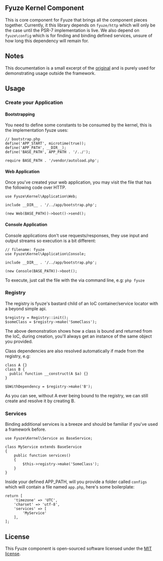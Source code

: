 ## Fyuze Kernel Component

This is core component for Fyuze that brings all the component pieces together. Currently, it this library
depends on `fyuze/http` which will only be the case until the PSR-7 implementation is live. We also depend on `fyuze\config`
which is for finding and binding defined services, unsure of how long this dependency will remain for.

## Notes

This documentation is a small excerpt of the [original]() and is purely used for demonstrating usage 
outside the framework.

## Usage

### Create your Application

#### Bootstrapping

You need to define some constants to be consumed by the kernel, this is the implementation fyuze uses:

    // bootstrap.php
    define('APP_START', microtime(true));
    define('APP_PATH', __DIR__);
    define('BASE_PATH', APP_PATH . '/../');
    
    require BASE_PATH . '/vendor/autoload.php';

#### Web Application

Once you've created your web application, you may visit the file that has the following code over HTTP.

    use Fyuze\Kernel\Application\Web;
    
    include __DIR__ . '/../app/bootstrap.php';
    
    (new Web(BASE_PATH))->boot()->send();

#### Console Application

Console applications don't use requests/responses, they use input and output streams so execution is a bit different:

    // filename: fyuze
    use Fyuze\Kernel\Application\Console;
    
    include __DIR__ . '/../app/bootstrap.php';
    
    (new Console(BASE_PATH))->boot();
    
To execute, just call the file with the via command line, e.g: `php fyuze`

### Registry

The registry is fyuze's bastard child of an IoC container/service locator with a beyond simple api.

    $registry = Registry::init();
    $someClass = $registry->make('SomeClass');
    
The above demonstration shows how a class is bound and returned from the IoC, during creation, you'll always get an instance of the same object you provided.
    
Class dependencies are also resolved automatically if made from the registry, e.g:

    class A {}
    class B { 
      public function __construct(A $a) {}
    }
 
    $bWithDependency = $registry->make('B');
    
As you can see, without A ever being bound to the registry, we can still create and resolve it by creating B.
    



### Services

Binding additional services is a breeze and should be familiar if you've used a framework before.

    use Fyuze\Kernel\Service as BaseService;
    
    class MyService extends BaseService 
    {
        public function services() 
        {
            $this->registry->make('SomeClass');
        }
    }
    
Inside your defined APP_PATH, will you provide a folder called `configs` which will contain a file named `app.php`, here's some boilerplate:

    return [
        'timezone' => 'UTC',
        'charset' => 'utf-8',
        'services' => [
            'MyService'
        ],
    ];

     
## License

This Fyuze component is open-sourced software licensed under the [MIT license](http://opensource.org/licenses/MIT).
